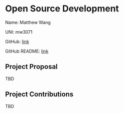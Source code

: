 <h1>Open Source Development</h1>
  
Name: Matthew Wang

UNI: mw3071

GitHub: [link](https://github.com/mw3071)

GitHub README: [link](https://github.com/mw3071/project-proposals-s2023/blob/main/README.md)

<h2>Project Proposal</h2>
TBD

<h2>Project Contributions</h2>

TBD
